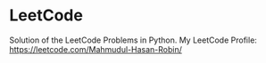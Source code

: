 # LeetCode
Solution of the LeetCode Problems in Python. My LeetCode Profile: https://leetcode.com/Mahmudul-Hasan-Robin/

